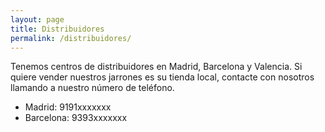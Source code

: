 ```yaml
---
layout: page
title: Distribuidores
permalink: /distribuidores/
---
```


Tenemos centros de distribuidores en Madrid, Barcelona y Valencia. Si quiere
vender nuestros jarrones es su tienda local, contacte con nosotros llamando
a nuestro número de teléfono.

* Madrid: 9191xxxxxxx
* Barcelona: 9393xxxxxxx
